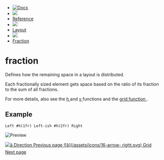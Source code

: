   * [ ![Docs](/assets/icons/16-docs-dark.svg) ](/docs)
  * ![](/assets/icons/16-arrow-right.svg)
  * [ Reference ](/docs/reference/)
  * ![](/assets/icons/16-arrow-right.svg)
  * [ Layout ](/docs/reference/layout/)
  * ![](/assets/icons/16-arrow-right.svg)
  * [ Fraction ](/docs/reference/layout/fraction/)

#  fraction

Defines how the remaining space in a layout is distributed.

Each fractionally sized element gets space based on the ratio of its fraction
to the sum of all fractions.

For more details, also see the [ h ](/docs/reference/layout/h/ "h") and [ v
](/docs/reference/layout/v/ "v") functions and the [ grid function
](/docs/reference/layout/grid/) .

##  Example

    
    
    Left #h(1fr) Left-ish #h(2fr) Right
    

![Preview](/assets/docs/Mh5sjFkAJFlbM1vm_65COgAAAAAAAAAA.png)

[ ![â](/assets/icons/16-arrow-right.svg) Direction  Previous page
](/docs/reference/layout/direction/) [ ![â](/assets/icons/16-arrow-
right.svg) Grid  Next page  ](/docs/reference/layout/grid/)

